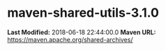 # maven-shared-utils-3.1.0

**Last Modified:** 2018-06-18 22:44:00.0
**Maven URL:** https://maven.apache.org/shared-archives/
